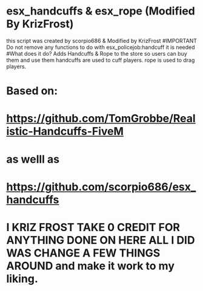 # esx_handcuffs & esx_rope (Modified By KrizFrost)
this script was created by scorpio686 & Modified by KrizFrost
#IMPORTANT
Do not remove any functions to do with esx_policejob:handcuff it is needed
#What does it do?
Adds Handcuffs & Rope to the store so users can buy them and use them
handcuffs are used to cuff players.
rope is used to drag players.
# Based on:
# https://github.com/TomGrobbe/Realistic-Handcuffs-FiveM
# as welll as 
# https://github.com/scorpio686/esx_handcuffs
# I KRIZ FROST TAKE 0 CREDIT FOR ANYTHING DONE ON HERE ALL I DID WAS CHANGE A FEW THINGS AROUND and make it work to my liking.
